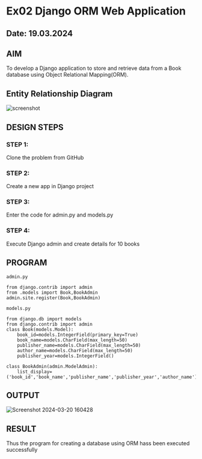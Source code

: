 # Ex02 Django ORM Web Application
## Date: 19.03.2024

## AIM
To develop a Django application to store and retrieve data from a Book database using Object Relational Mapping(ORM).

## Entity Relationship Diagram

![screenshot](https://github.com/vaishnavishaji/ORM/assets/151444759/e7556029-d614-4a1e-a244-361e12ed57a7)


## DESIGN STEPS

### STEP 1:
Clone the problem from GitHub

### STEP 2:
Create a new app in Django project

### STEP 3:
Enter the code for admin.py and models.py

### STEP 4:
Execute Django admin and create details for 10 books

## PROGRAM

~~~
admin.py

from django.contrib import admin
from .models import Book,BookAdmin
admin.site.register(Book,BookAdmin)

models.py

from django.db import models
from django.contrib import admin
class Book(models.Model):
    book_id=models.IntegerField(primary_key=True)
    book_name=models.CharField(max_length=50)
    publisher_name=models.CharField(max_length=50)
    author_name=models.CharField(max_length=50)
    publisher_year=models.IntegerField()

class BookAdmin(admin.ModelAdmin):
    list_display=('book_id','book_name','publisher_name','publisher_year','author_name')
~~~

## OUTPUT

![Screenshot 2024-03-20 160428](https://github.com/vaishnavishaji/ORM/assets/151444759/c0c6393a-7cf0-42d6-95e6-9209531e38cd)

## RESULT
Thus the program for creating a database using ORM hass been executed successfully
